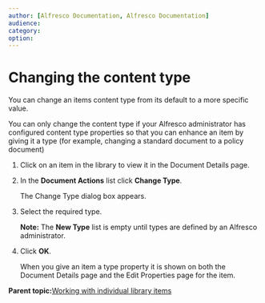 ```yaml
---
author: [Alfresco Documentation, Alfresco Documentation]
audience: 
category: 
option: 
---
```


# Changing the content type

You can change an items content type from its default to a more specific value.

You can only change the content type if your Alfresco administrator has configured content type properties so that you can enhance an item by giving it a type \(for example, changing a standard document to a policy document\)

1.  Click on an item in the library to view it in the Document Details page.

2.  In the **Document Actions** list click **Change Type**.

    The Change Type dialog box appears.

3.  Select the required type.

    **Note:** The **New Type** list is empty until types are defined by an Alfresco administrator.

4.  Click **OK**.

    When you give an item a type property it is shown on both the Document Details page and the Edit Properties page for the item.


**Parent topic:**[Working with individual library items](../concepts/library-items-individual.md)

